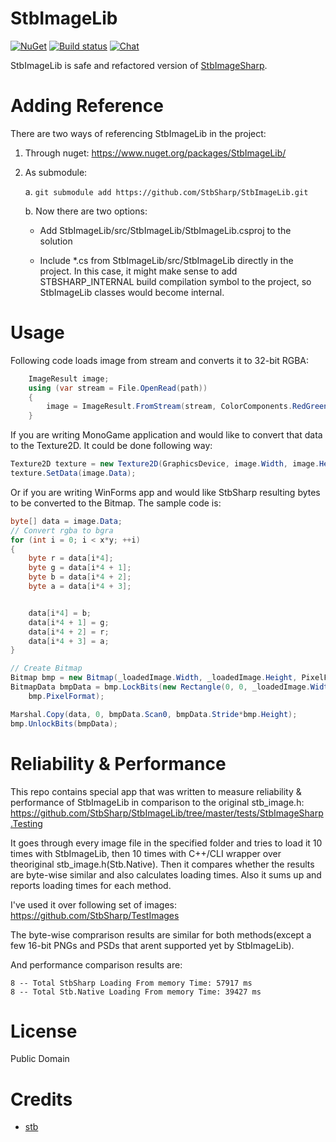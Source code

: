 # StbImageLib
[![NuGet](https://img.shields.io/nuget/v/StbImageLib.svg)](https://www.nuget.org/packages/StbImageLib/) [![Build status](https://ci.appveyor.com/api/projects/status/w6os3e5th6p529la?svg=true)](https://ci.appveyor.com/project/RomanShapiro/stbimagelib) [![Chat](https://img.shields.io/discord/628186029488340992.svg)](https://discord.gg/ZeHxhCY)

StbImageLib is safe and refactored version of [StbImageSharp](https://github.com/StbSharp/StbImageSharp).

# Adding Reference
There are two ways of referencing StbImageLib in the project:
1. Through nuget: https://www.nuget.org/packages/StbImageLib/
2. As submodule:
    
    a. `git submodule add https://github.com/StbSharp/StbImageLib.git`
    
    b. Now there are two options:
       
      * Add StbImageLib/src/StbImageLib/StbImageLib.csproj to the solution
       
      * Include *.cs from StbImageLib/src/StbImageLib directly in the project. In this case, it might make sense to add STBSHARP_INTERNAL build compilation symbol to the project, so StbImageLib classes would become internal.

# Usage
Following code loads image from stream and converts it to 32-bit RGBA:
```c#
	ImageResult image;
	using (var stream = File.OpenRead(path))
	{
		image = ImageResult.FromStream(stream, ColorComponents.RedGreenBlueAlpha);
	}
```

If you are writing MonoGame application and would like to convert that data to the Texture2D. It could be done following way:
```c#
Texture2D texture = new Texture2D(GraphicsDevice, image.Width, image.Height, false, SurfaceFormat.Color);
texture.SetData(image.Data);
```

Or if you are writing WinForms app and would like StbSharp resulting bytes to be converted to the Bitmap. The sample code is:
```c#
byte[] data = image.Data;
// Convert rgba to bgra
for (int i = 0; i < x*y; ++i)
{
	byte r = data[i*4];
	byte g = data[i*4 + 1];
	byte b = data[i*4 + 2];
	byte a = data[i*4 + 3];


	data[i*4] = b;
	data[i*4 + 1] = g;
	data[i*4 + 2] = r;
	data[i*4 + 3] = a;
}

// Create Bitmap
Bitmap bmp = new Bitmap(_loadedImage.Width, _loadedImage.Height, PixelFormat.Format32bppArgb);
BitmapData bmpData = bmp.LockBits(new Rectangle(0, 0, _loadedImage.Width, _loadedImage.Height), ImageLockMode.WriteOnly,
	bmp.PixelFormat);

Marshal.Copy(data, 0, bmpData.Scan0, bmpData.Stride*bmp.Height);
bmp.UnlockBits(bmpData);
```

# Reliability & Performance
This repo contains special app that was written to measure reliability & performance of StbImageLib in comparison to the original stb_image.h: https://github.com/StbSharp/StbImageLib/tree/master/tests/StbImageSharp.Testing

It goes through every image file in the specified folder and tries to load it 10 times with StbImageLib, then 10 times with C++/CLI wrapper over theoriginal stb_image.h(Stb.Native). Then it compares whether the results are byte-wise similar and also calculates loading times. Also it sums up and reports loading times for each method.

I've used it over following set of images: https://github.com/StbSharp/TestImages

The byte-wise comprarison results are similar for both methods(except a few 16-bit PNGs and PSDs that arent supported yet by StbImageLib).

And performance comparison results are:
```
8 -- Total StbSharp Loading From memory Time: 57917 ms
8 -- Total Stb.Native Loading From memory Time: 39427 ms
```

# License
Public Domain

# Credits
* [stb](https://github.com/nothings/stb)

